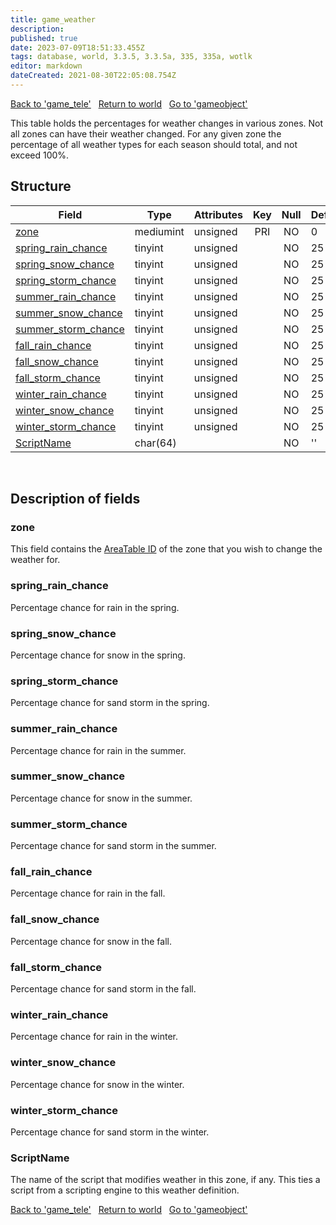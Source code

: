 ```yaml
---
title: game_weather
description:
published: true
date: 2023-07-09T18:51:33.455Z
tags: database, world, 3.3.5, 3.3.5a, 335, 335a, wotlk
editor: markdown
dateCreated: 2021-08-30T22:05:08.754Z
---
```


<a href="https://trinitycore.info/en/database/335/world/game_tele" class="mt-5 v-btn v-btn--depressed v-btn--flat v-btn--outlined theme--light v-size--default darkblue--text text--lighten-3"><span class="v-btn__content"><i aria-hidden="true" class="v-icon notranslate v-icon--left mdi mdi-arrow-left theme--light"></i><span>Back to 'game_tele'</span></span></a>&nbsp;&nbsp;&nbsp;<a href="https://trinitycore.info/en/database/335/world/home" class="mt-5 v-btn v-btn--depressed v-btn--flat v-btn--outlined theme--light v-size--default darkblue--text text--lighten-3"><span class="v-btn__content"><i aria-hidden="true" class="v-icon notranslate v-icon--left mdi mdi-home-outline theme--light"></i><span>Return to world</span></span></a>&nbsp;&nbsp;&nbsp;<a href="https://trinitycore.info/en/database/335/world/gameobject" class="mt-5 v-btn v-btn--depressed v-btn--flat v-btn--outlined theme--light v-size--default darkblue--text text--lighten-3"><span class="v-btn__content"><span>Go to 'gameobject'</span><i aria-hidden="true" class="v-icon notranslate v-icon--right mdi mdi-arrow-right theme--light"></i></span></a>

This table holds the percentages for weather changes in various zones. Not all zones can have their weather changed. For any given zone the percentage of all weather types for each season should total, and not exceed 100%.

## Structure

| Field | Type | Attributes | Key | Null | Default | Extra | Comment |
| --- | --- | --- | :---: | :---: | --- | --- | --- |
| [zone](#zone) | mediumint | unsigned | PRI | NO | 0 |  |  |
| [spring_rain_chance](#spring_rain_chance) | tinyint | unsigned |  | NO | 25 |  |  |
| [spring_snow_chance](#spring_snow_chance) | tinyint | unsigned |  | NO | 25 |  |  |
| [spring_storm_chance](#spring_storm_chance) | tinyint | unsigned |  | NO | 25 |  |  |
| [summer_rain_chance](#summer_rain_chance) | tinyint | unsigned |  | NO | 25 |  |  |
| [summer_snow_chance](#summer_snow_chance) | tinyint | unsigned |  | NO | 25 |  |  |
| [summer_storm_chance](#summer_storm_chance) | tinyint | unsigned |  | NO | 25 |  |  |
| [fall_rain_chance](#fall_rain_chance) | tinyint | unsigned |  | NO | 25 |  |  |
| [fall_snow_chance](#fall_snow_chance) | tinyint | unsigned |  | NO | 25 |  |  |
| [fall_storm_chance](#fall_storm_chance) | tinyint | unsigned |  | NO | 25 |  |  |
| [winter_rain_chance](#winter_rain_chance) | tinyint | unsigned |  | NO | 25 |  |  |
| [winter_snow_chance](#winter_snow_chance) | tinyint | unsigned |  | NO | 25 |  |  |
| [winter_storm_chance](#winter_storm_chance) | tinyint | unsigned |  | NO | 25 |  |  |
| [ScriptName](#scriptname) | char(64) |  |  | NO | '' |  |  |
&nbsp;
## Description of fields

### zone
This field contains the [AreaTable ID](/files/DBC/335/areatable#id) of the zone that you wish to change the weather for.
&nbsp;

### spring_rain_chance
Percentage chance for rain in the spring.
&nbsp;

### spring_snow_chance
Percentage chance for snow in the spring.
&nbsp;

### spring_storm_chance
Percentage chance for sand storm in the spring.
&nbsp;

### summer_rain_chance
Percentage chance for rain in the summer.
&nbsp;

### summer_snow_chance
Percentage chance for snow in the summer.
&nbsp;

### summer_storm_chance
Percentage chance for sand storm in the summer.
&nbsp;

### fall_rain_chance
Percentage chance for rain in the fall.
&nbsp;

### fall_snow_chance
Percentage chance for snow in the fall.
&nbsp;

### fall_storm_chance
Percentage chance for sand storm in the fall.
&nbsp;

### winter_rain_chance
Percentage chance for rain in the winter.
&nbsp;

### winter_snow_chance
Percentage chance for snow in the winter.
&nbsp;

### winter_storm_chance
Percentage chance for sand storm in the winter.
&nbsp;

### ScriptName
The name of the script that modifies weather in this zone, if any. This ties a script from a scripting engine to this weather definition.
&nbsp;

<a href="https://trinitycore.info/en/database/335/world/game_tele" class="mt-5 v-btn v-btn--depressed v-btn--flat v-btn--outlined theme--light v-size--default darkblue--text text--lighten-3"><span class="v-btn__content"><i aria-hidden="true" class="v-icon notranslate v-icon--left mdi mdi-arrow-left theme--light"></i><span>Back to 'game_tele'</span></span></a>&nbsp;&nbsp;&nbsp;<a href="https://trinitycore.info/en/database/335/world/home" class="mt-5 v-btn v-btn--depressed v-btn--flat v-btn--outlined theme--light v-size--default darkblue--text text--lighten-3"><span class="v-btn__content"><i aria-hidden="true" class="v-icon notranslate v-icon--left mdi mdi-home-outline theme--light"></i><span>Return to world</span></span></a>&nbsp;&nbsp;&nbsp;<a href="https://trinitycore.info/en/database/335/world/gameobject" class="mt-5 v-btn v-btn--depressed v-btn--flat v-btn--outlined theme--light v-size--default darkblue--text text--lighten-3"><span class="v-btn__content"><span>Go to 'gameobject'</span><i aria-hidden="true" class="v-icon notranslate v-icon--right mdi mdi-arrow-right theme--light"></i></span></a>
